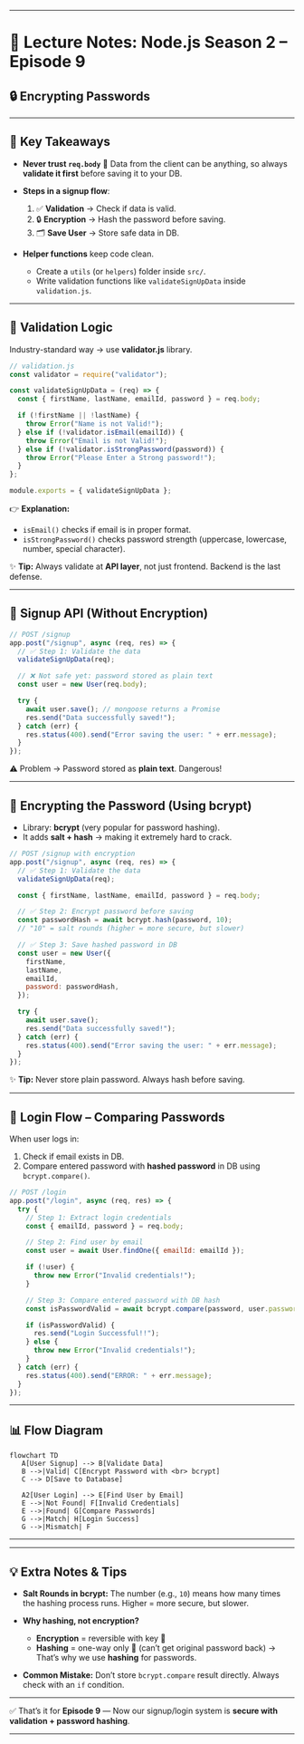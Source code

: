 
---

# 🌟 Lecture Notes: Node.js Season 2 – Episode 9

## 🔒 Encrypting Passwords

---

## 📝 Key Takeaways

* **Never trust `req.body`** 🚫
  Data from the client can be anything, so always **validate it first** before saving it to your DB.

* **Steps in a signup flow**:

  1. ✅ **Validation** → Check if data is valid.
  2. 🔒 **Encryption** → Hash the password before saving.
  3. 🗂️ **Save User** → Store safe data in DB.

* **Helper functions** keep code clean.

  * Create a `utils` (or `helpers`) folder inside `src/`.
  * Write validation functions like `validateSignUpData` inside `validation.js`.

---

## 📂 Validation Logic

Industry-standard way → use **validator.js** library.

```js
// validation.js
const validator = require("validator");

const validateSignUpData = (req) => {
  const { firstName, lastName, emailId, password } = req.body;

  if (!firstName || !lastName) {
    throw Error("Name is not Valid!");
  } else if (!validator.isEmail(emailId)) {
    throw Error("Email is not Valid!");
  } else if (!validator.isStrongPassword(password)) {
    throw Error("Please Enter a Strong password!");
  }
};

module.exports = { validateSignUpData };
```

👉 **Explanation:**

* `isEmail()` checks if email is in proper format.
* `isStrongPassword()` checks password strength (uppercase, lowercase, number, special character).

✨ **Tip:** Always validate at **API layer**, not just frontend. Backend is the last defense.

---

## 🚀 Signup API (Without Encryption)

```js
// POST /signup
app.post("/signup", async (req, res) => {
  // ✅ Step 1: Validate the data
  validateSignUpData(req);

  // ❌ Not safe yet: password stored as plain text
  const user = new User(req.body);

  try {
    await user.save(); // mongoose returns a Promise
    res.send("Data successfully saved!");
  } catch (err) {
    res.status(400).send("Error saving the user: " + err.message);
  }
});
```

⚠️ Problem → Password stored as **plain text**. Dangerous!

---

## 🔑 Encrypting the Password (Using bcrypt)

* Library: **bcrypt** (very popular for password hashing).
* It adds **salt + hash** → making it extremely hard to crack.

```js
// POST /signup with encryption
app.post("/signup", async (req, res) => {
  // ✅ Step 1: Validate the data
  validateSignUpData(req);

  const { firstName, lastName, emailId, password } = req.body;

  // ✅ Step 2: Encrypt password before saving
  const passwordHash = await bcrypt.hash(password, 10); 
  // "10" = salt rounds (higher = more secure, but slower)

  // ✅ Step 3: Save hashed password in DB
  const user = new User({
    firstName,
    lastName,
    emailId,
    password: passwordHash,
  });

  try {
    await user.save();
    res.send("Data successfully saved!");
  } catch (err) {
    res.status(400).send("Error saving the user: " + err.message);
  }
});
```

✨ **Tip:** Never store plain password. Always hash before saving.

---

## 🔐 Login Flow – Comparing Passwords

When user logs in:

1. Check if email exists in DB.
2. Compare entered password with **hashed password** in DB using `bcrypt.compare()`.

```js
// POST /login
app.post("/login", async (req, res) => {
  try {
    // Step 1: Extract login credentials
    const { emailId, password } = req.body;

    // Step 2: Find user by email
    const user = await User.findOne({ emailId: emailId });

    if (!user) {
      throw new Error("Invalid credentials!");
    }

    // Step 3: Compare entered password with DB hash
    const isPasswordValid = await bcrypt.compare(password, user.password);

    if (isPasswordValid) {
      res.send("Login Successful!!");
    } else {
      throw new Error("Invalid credentials!");
    }
  } catch (err) {
    res.status(400).send("ERROR: " + err.message);
  }
});
```

---

## 📊 Flow Diagram

```mermaid
flowchart TD
   A[User Signup] --> B[Validate Data]
   B -->|Valid| C[Encrypt Password with <br> bcrypt]
   C --> D[Save to Database]

   A2[User Login] --> E[Find User by Email]
   E -->|Not Found| F[Invalid Credentials]
   E -->|Found| G[Compare Passwords]
   G -->|Match| H[Login Success]
   G -->|Mismatch| F

```

---


---

## 💡 Extra Notes & Tips

* **Salt Rounds in bcrypt:**
  The number (e.g., `10`) means how many times the hashing process runs. Higher = more secure, but slower.

* **Why hashing, not encryption?**

  * **Encryption** = reversible with key 🔑
  * **Hashing** = one-way only 🚫 (can’t get original password back)
    → That’s why we use **hashing** for passwords.

* **Common Mistake:** Don’t store `bcrypt.compare` result directly. Always check with an `if` condition.

---

✅ That’s it for **Episode 9** — Now our signup/login system is **secure with validation + password hashing**.

---
